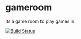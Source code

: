 gameroom
========

Its a game room to play games in.

[![Build Status](https://travis-ci.org/annsonn/accounts.png?branch=master)](https://travis-ci.org/annsonn/accounts)